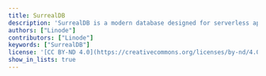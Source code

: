 ```yaml
---
title: SurrealDB
description: 'SurrealDB is a modern database designed for serverless applications.'
authors: ["Linode"]
contributors: ["Linode"]
keywords: ["SurrealDB"]
license: '[CC BY-ND 4.0](https://creativecommons.org/licenses/by-nd/4.0)'
show_in_lists: true
---
```

